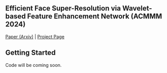 
## Efficient Face Super-Resolution via Wavelet-based Feature Enhancement Network (ACMMM 2024)

[Paper (Arxiv)]() | [Project Page]() 

## Getting Started


Code will be coming soon.
